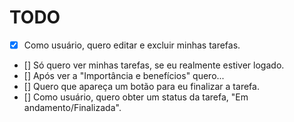 # TODO

- [x] Como usuário, quero editar e excluir minhas tarefas.
- [] Só quero ver minhas tarefas, se eu realmente estiver logado.
- [] Após ver a "Importância e benefícios" quero...
- [] Quero que apareça um botão para eu finalizar a tarefa.
- [] Como usuário, quero obter um status da tarefa, "Em andamento/Finalizada".